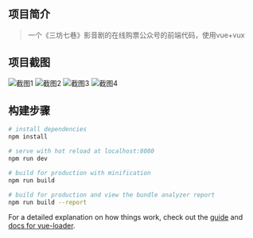 ## 项目简介
> 一个《三坊七巷》影音剧的在线购票公众号的前端代码，使用vue+vux

## 项目截图
![截图1](http://oz4q6pszq.bkt.clouddn.com/TIM%E5%9B%BE%E7%89%8720180222103042.png)
![截图2](http://oz4q6pszq.bkt.clouddn.com/TIM%E5%9B%BE%E7%89%8720180222103038.png)
![截图3](http://oz4q6pszq.bkt.clouddn.com/TIM%E5%9B%BE%E7%89%8720180222103028.png)
![截图4](http://oz4q6pszq.bkt.clouddn.com/TIM%E5%9B%BE%E7%89%8720180222103033.png)
## 构建步骤

``` bash
# install dependencies
npm install

# serve with hot reload at localhost:8080
npm run dev

# build for production with minification
npm run build

# build for production and view the bundle analyzer report
npm run build --report
```

For a detailed explanation on how things work, check out the [guide](http://vuejs-templates.github.io/webpack/) and [docs for vue-loader](http://vuejs.github.io/vue-loader).
